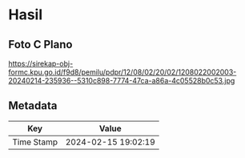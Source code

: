 # Hasil

## Foto C Plano

https://sirekap-obj-formc.kpu.go.id/f9d8/pemilu/pdpr/12/08/02/20/02/1208022002003-20240214-235936--5310c898-7774-47ca-a86a-4c05528b0c53.jpg


## Metadata

| Key        | Value               |
| ---------- | ------------------- |
| Time Stamp | 2024-02-15 19:02:19 |



